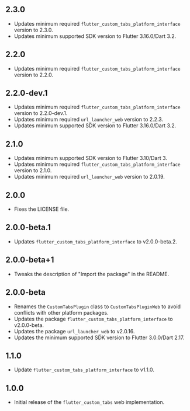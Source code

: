 ## 2.3.0

- Updates minimum required `flutter_custom_tabs_platform_interface` version to 2.3.0.
- Updates minimum supported SDK version to Flutter 3.16.0/Dart 3.2.

## 2.2.0

- Updates minimum required `flutter_custom_tabs_platform_interface` version to 2.2.0.

## 2.2.0-dev.1

- Updates minimum required `flutter_custom_tabs_platform_interface` version to 2.2.0-dev.1.
- Updates minimum required `url_launcher_web` version to 2.2.3.
- Updates minimum supported SDK version to Flutter 3.16.0/Dart 3.2.

## 2.1.0

- Updates minimum supported SDK version to Flutter 3.10/Dart 3.
- Updates minimum required `flutter_custom_tabs_platform_interface` version to 2.1.0.
- Updates minimum required `url_launcher_web` version to 2.0.19.

## 2.0.0

- Fixes the LICENSE file.

## 2.0.0-beta.1

- Updates `flutter_custom_tabs_platform_interface` to v2.0.0-beta.2.

## 2.0.0-beta+1

- Tweaks the description of "Import the package" in the README.

## 2.0.0-beta

- Renames the `CustomTabsPlugin` class to `CustomTabsPluginWeb` to avoid conflicts with other platform packages.
- Updates the package `flutter_custom_tabs_platform_interface` to v2.0.0-beta.
- Updates the package `url_launcher_web` to v2.0.16.
- Updates the minimum supported SDK version to Flutter 3.0.0/Dart 2.17.

## 1.1.0

- Update `flutter_custom_tabs_platform_interface` to v1.1.0.

## 1.0.0

- Initial release of the `flutter_custom_tabs` web implementation.
